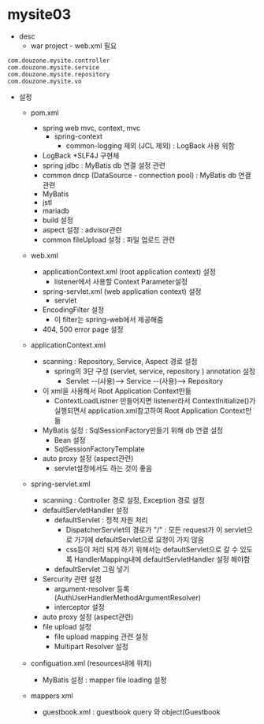 # mysite03

* desc
	* war project - web.xml 필요

```
com.douzone.mysite.controller
com.douzone.mysite.service
com.douzone.mysite.repository
com.douzone.mysite.vo
```
	
* 설정
	* pom.xml
		* spring web mvc, context, mvc
			* spring-context
				* common-logging 제외 (JCL 제외) : LogBack 사용 위함
		* LogBack
			*SLF4J 구현체
		* spring jdbc : MyBatis db 연결 설정 관련
		* common dncp (DataSource - connection pool) : MyBatis db 연결 관련
		* MyBatis
		* jstl
		* mariadb
		* build 설정
		* aspect 설정 : advisor관련
		* common fileUpload 설정 : 파일 업로드 관련
		
	* web.xml
		* applicationContext.xml (root application context) 설정
			* listener에서 사용할 Context Parameter설정
		* spring-servlet.xml (web application context) 설정
			* servlet
		* EncodingFilter 설정
			* 이 filter는 spring-web에서 제공해줌
		* 404, 500 error page 설정
	* applicationContext.xml
		* scanning : Repository, Service, Aspect 경로 설정
			* spring의 3단 구성 (servlet, service, repository ) annotation 설정
				* Servlet --(사용)--> Service --(사용)--> Repository
		* 이 xml을 사용해서 Root Application Context만듦
			* ContextLoadListner 만들어지면 listener라서 ContextInitialize()가 실행되면서 application.xml참고하여 Root Application Context만듦
		* MyBatis 설정 : SqlSessionFactory만들기 위해 db 연결 설정
			* Bean 설정
			* SqlSessionFactoryTemplate
		* auto proxy 설정 (aspect관련)
			* servlet설정에서도 하는 것이 좋음
	* spring-servlet.xml
		* scanning : Controller 경로 설정, Exception 경로 설정
		* defaultServletHandler 설정
			* defaultServlet : 정적 자원 처리
				* DispatcherServlet의 경로가 "/" : 모든 request가 이 servlet으로 가기에 defaultServlet으로 요청이 가지 않음
				* css등이 처리 되게 하기 위해서는 defaultServlet으로 갈 수 있도록 HandlerMapping내에 defaultServletHandler 설정 해야함
			* defaultServlet 그림 넣기
		* Sercurity 관련 설정
			* argument-resolver 등록 (AuthUserHandlerMethodArgumentResolver)
			* interceptor 설정
		* auto proxy 설정 (aspect관련)
		* file upload 설정
			* file upload mapping 관련 설정
			* Multipart Resolver 설정
	* configuation.xml (resources내에 위치)
		* MyBatis 설정 : mapper file loading 설정
 	* mappers xml
		* guestbook.xml : guestbook query 와 object(Guestbook
	